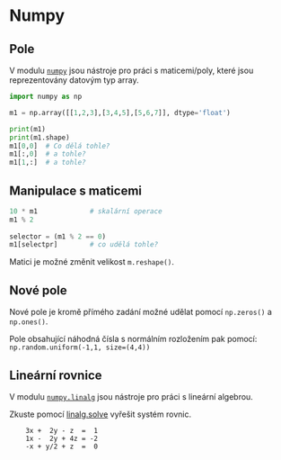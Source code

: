 # Numpy

## Pole

V modulu [`numpy`][numpy] jsou nástroje pro práci s maticemi/poly, které
jsou reprezentovány datovým typ array.


```python
import numpy as np

m1 = np.array([[1,2,3],[3,4,5],[5,6,7]], dtype='float')

print(m1)
print(m1.shape)
m1[0,0]  # Co dělá tohle?
m1[:,0]  # a tohle?
m1[1,:]  # a tohle?
```

## Manipulace s maticemi

```python
10 * m1             # skalární operace
m1 % 2              
                    
selector = (m1 % 2 == 0)
m1[selectpr]        # co udělá tohle?        
```

Matici je možné změnit velikost `m.reshape()`.

## Nové pole

Nové pole je kromě přímého zadání možné udělat pomocí 
`np.zeros()` a `np.ones()`.

Pole obsahující náhodná čísla s normálním rozložením pak pomocí: 
`np.random.uniform(-1,1, size=(4,4))`


## Lineární rovnice

V modulu [`numpy.linalg`][linalg] jsou nástroje pro práci 
s lineární algebrou.
 
Zkuste pomocí [linalg.solve][linalg] vyřešit systém rovnic.
```
    3x +  2y - z  =  1 
    1x -  2y + 4z = -2 
    -x + y/2 + z  =  0 
```


[numpy]: https://docs.scipy.org/doc/numpy-1.13.0/reference/index.html
[linalg]: https://docs.scipy.org/doc/numpy-1.13.0/reference/routines.linalg.html
